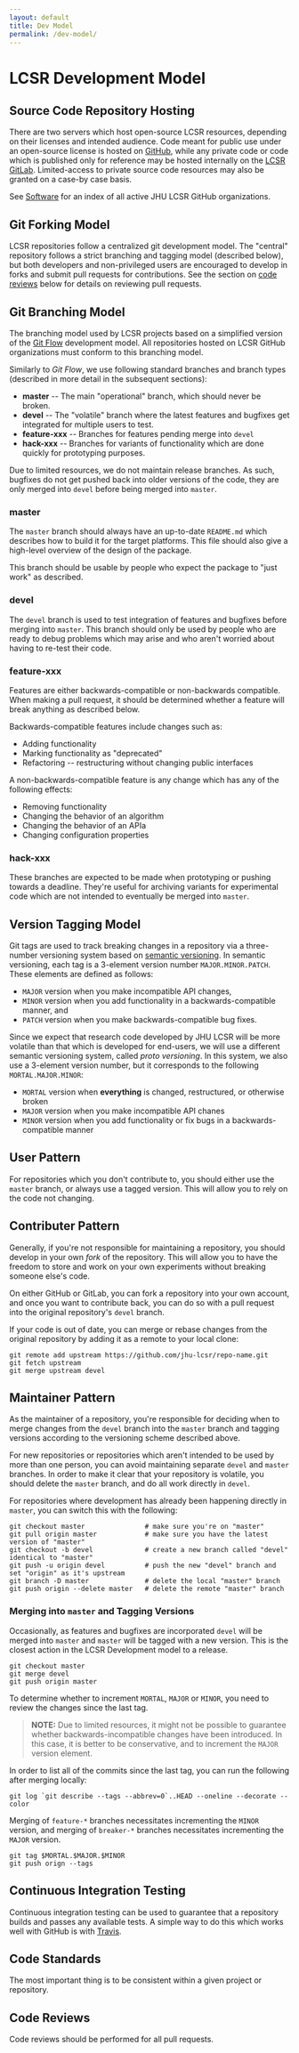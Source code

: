 ```yaml
---
layout: default
title: Dev Model
permalink: /dev-model/
---
```


# LCSR Development Model

## Source Code Repository Hosting

There are two servers which host open-source LCSR resources, depending on their
licenses and intended audience. Code meant for public use under an open-source
license is hosted on [GitHub](github.com), while any private code or code which
is published only for reference may be hosted internally on the [LCSR
GitLab](https://git.lcsr.jhu.edu/public/projects). Limited-access to private
source code resources may also be granted on a case-by case basis.

See [Software](/software) for an index of all active JHU LCSR GitHub organizations.

## Git Forking Model

LCSR repositories follow a centralized git development model. The "central"
repository follows a strict branching and tagging model (described below), but
both developers and non-privileged users are encouraged to develop in forks and
submit pull requests for contributions. See the section on [code
reviews](#code-reviews) below for details on reviewing pull requests.

## Git Branching Model

The branching model used by LCSR projects based on a simplified version
of the [Git Flow](http://nvie.com/posts/a-successful-git-branching-model/)
development model. All repositories hosted on LCSR GitHub organizations must
conform to this branching model.

Similarly to *Git Flow*, we use following standard branches and branch types
(described in more detail in the subsequent sections):

- **master** -- The main "operational" branch, which should never be broken.
- **devel** -- The "volatile" branch where the latest features and bugfixes get integrated for multiple users to test. 
- **feature-xxx** -- Branches for features pending merge into `devel`
- **hack-xxx** -- Branches for variants of functionality which are done quickly for prototyping purposes.

Due to limited resources, we do not maintain release branches. As such,
bugfixes do not get pushed back into older versions of the code, they are only
merged into `devel` before being merged into `master`.

### **master**

The `master` branch should always have an up-to-date `README.md` which
describes how to build it for the target platforms. This file should also
give a high-level overview of the design of the package.

This branch should be usable by people who expect the package to "just work"
as described.

### **devel**

The `devel` branch is used to test integration of features and
bugfixes before merging into `master`. This branch should only be used
by people who are ready to debug problems which may arise and who aren't worried
about having to re-test their code.

### **feature-xxx**

Features are either backwards-compatible or non-backwards compatible. When making
a pull request, it should be determined whether a feature will break anything
as described below.

Backwards-compatible features include changes such as:

* Adding functionality
* Marking functionality as "deprecated"
* Refactoring -- restructuring without changing public interfaces

A non-backwards-compatible feature is any change which has any of the following
effects:

* Removing functionality
* Changing the behavior of an algorithm
* Changing the behavior of an APIa
* Changing configuration properties

### **hack-xxx**

These branches are expected to be made when prototyping or pushing towards a
deadline. They're useful for archiving variants for experimental code which are
not intended to eventually be merged into `master`.

## Version Tagging Model

Git tags are used to track breaking changes in a repository via a three-number
versioning system based on [semantic versioning](http://semver.org/). In
semantic versioning, each tag is a 3-element version number
`MAJOR.MINOR.PATCH`. These elements are defined as follows:

- `MAJOR` version when you make incompatible API changes,
- `MINOR` version when you add functionality in a backwards-compatible manner, and
- `PATCH` version when you make backwards-compatible bug fixes.

Since we expect that research code developed by JHU LCSR will be more volatile
than that which is developed for end-users, we will use a different semantic
versioning system, called *proto versioning*. In this system, we also use a
3-element version number, but it corresponds to the following `MORTAL.MAJOR.MINOR`:

- `MORTAL` version when **everything** is changed, restructured, or otherwise broken
- `MAJOR` version when you make incompatible API chanes
- `MINOR` version when you add functionality or fix bugs in a backwards-compatible manner

## User Pattern

For repositories which you don't contribute to, you should either use the
`master` branch, or always use a tagged version. This will allow you to rely on
the code not changing.

## Contributer Pattern

Generally, if you're not responsible for maintaining a repository, you should develop
in your own *fork* of the repository. This will allow you to have the freedom to store
and work on your own experiments without breaking someone else's code.

On either GitHub or GitLab, you can fork a repository into your own account, and once
you want to contribute back, you can do so with a pull request into the original
repository's `devel` branch.

If your code is out of date, you can merge or rebase changes from the original repository
by adding it as a remote to your local clone:

```
git remote add upstream https://github.com/jhu-lcsr/repo-name.git
git fetch upstream
git merge upstream devel
```

## Maintainer Pattern

As the maintainer of a repository, you're responsible for deciding when to
merge changes from the `devel` branch into the `master` branch and tagging
versions according to the versioning scheme described above.

For new repositories or repositories which aren't intended to be used by more
than one person, you can avoid maintaining separate `devel` and `master` branches.
In order to make it clear that your repository is volatile, you should delete
the `master` branch, and do all work directly in `devel`.

For repositories where development has already been happening directly in
`master`, you can switch this with the following:

```
git checkout master               # make sure you're on "master"
git pull origin master            # make sure you have the latest version of "master"
git checkout -b devel             # create a new branch called "devel" identical to "master"
git push -u origin devel          # push the new "devel" branch and set "origin" as it's upstream
git branch -D master              # delete the local "master" branch
git push origin --delete master   # delete the remote "master" branch
```

### Merging into `master` and Tagging Versions

Occasionally, as features and bugfixes are incorporated `devel` will be merged
into `master` and `master` will be tagged with a new version. This is the
closest action in the LCSR Development model to a release.

```
git checkout master
git merge devel
git push origin master
```

To determine whether to increment `MORTAL`, `MAJOR` or `MINOR`, you need to
review the changes since the last tag.

> **NOTE:** Due to limited resources, it might not be possible to guarantee
> whether backwards-incompatible changes have been introduced. In this case, it
> is better to be conservative, and to increment the `MAJOR` version element.

In order to list all of the commits since the last tag, you can run the
following after merging locally:

```
git log `git describe --tags --abbrev=0`..HEAD --oneline --decorate --color
```

Merging of  `feature-*` branches necessitates incrementing the `MINOR` version,
and merging of `breaker-*` branches necessitates incrementing the `MAJOR`
version.

```
git tag $MORTAL.$MAJOR.$MINOR
git push orign --tags
```

## Continuous Integration Testing

Continuous integration testing can be used to guarantee that a repository
builds and passes any available tests. A simple way to do this which works well
with GitHub is with [Travis](travis-ci.org).

## Code Standards

The most important thing is to be consistent within a given project or
repository.

## Code Reviews

Code reviews should be performed for all pull requests.

